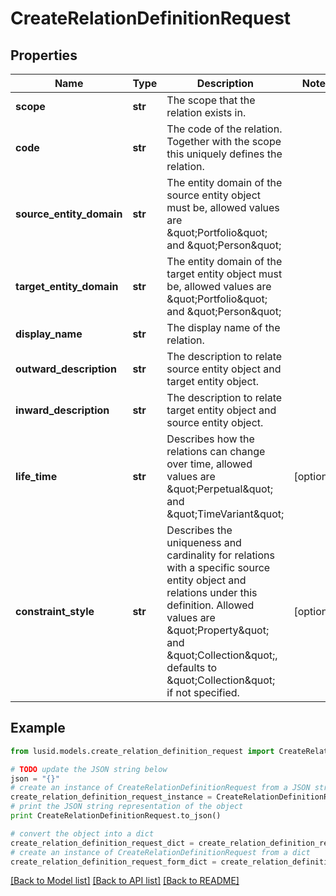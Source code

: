 # CreateRelationDefinitionRequest


## Properties
Name | Type | Description | Notes
------------ | ------------- | ------------- | -------------
**scope** | **str** | The scope that the relation exists in. | 
**code** | **str** | The code of the relation. Together with the scope this uniquely defines the relation. | 
**source_entity_domain** | **str** | The entity domain of the source entity object must be, allowed values are \&quot;Portfolio\&quot; and \&quot;Person\&quot; | 
**target_entity_domain** | **str** | The entity domain of the target entity object must be, allowed values are \&quot;Portfolio\&quot; and \&quot;Person\&quot; | 
**display_name** | **str** | The display name of the relation. | 
**outward_description** | **str** | The description to relate source entity object and target entity object. | 
**inward_description** | **str** | The description to relate target entity object and source entity object. | 
**life_time** | **str** | Describes how the relations can change over time, allowed values are \&quot;Perpetual\&quot; and \&quot;TimeVariant\&quot; | [optional] 
**constraint_style** | **str** | Describes the uniqueness and cardinality for relations with a specific source entity object and relations under this definition. Allowed values are \&quot;Property\&quot; and \&quot;Collection\&quot;, defaults to \&quot;Collection\&quot; if not specified. | [optional] 

## Example

```python
from lusid.models.create_relation_definition_request import CreateRelationDefinitionRequest

# TODO update the JSON string below
json = "{}"
# create an instance of CreateRelationDefinitionRequest from a JSON string
create_relation_definition_request_instance = CreateRelationDefinitionRequest.from_json(json)
# print the JSON string representation of the object
print CreateRelationDefinitionRequest.to_json()

# convert the object into a dict
create_relation_definition_request_dict = create_relation_definition_request_instance.to_dict()
# create an instance of CreateRelationDefinitionRequest from a dict
create_relation_definition_request_form_dict = create_relation_definition_request.from_dict(create_relation_definition_request_dict)
```
[[Back to Model list]](../README.md#documentation-for-models) [[Back to API list]](../README.md#documentation-for-api-endpoints) [[Back to README]](../README.md)


